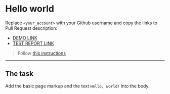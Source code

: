 # Hello world
Replace `<your_account>` with your Github username and copy the links to Pull Request description:
- [DEMO LINK](https://OlegShokun.github.io/layout_hello-world/)
- [TEST REPORT LINK](https://OlegShokun.github.io/layout_hello-world/report/html_report/)

> Follow [this instructions](https://mate-academy.github.io/layout_task-guideline/#how-to-solve-the-layout-tasks-on-github)
___

## The task 
Add the basic page markup and the text `Hello, world!` into the body.
